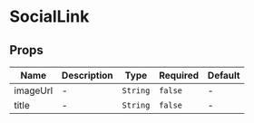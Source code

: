# SocialLink

## Props

<!-- @vuese:SocialLink:props:start -->
|Name|Description|Type|Required|Default|
|---|---|---|---|---|
|imageUrl|-|`String`|`false`|-|
|title|-|`String`|`false`|-|

<!-- @vuese:SocialLink:props:end -->


